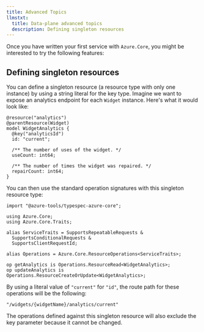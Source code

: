 ```yaml
---
title: Advanced Topics
llmstxt:
  title: Data-plane advanced topics
  description: Defining singleton resources
---
```


Once you have written your first service with `Azure.Core`, you might be interested to try the following features:

## Defining singleton resources

You can define a singleton resource (a resource type with only one instance) by using a string literal for the key type. Imagine we want to expose an analytics endpoint for each `Widget` instance. Here's what it would look like:

```typespec
@resource("analytics")
@parentResource(Widget)
model WidgetAnalytics {
  @key("analyticsId")
  id: "current";

  /** The number of uses of the widget. */
  useCount: int64;

  /** The number of times the widget was repaired. */
  repairCount: int64;
}
```

You can then use the standard operation signatures with this singleton resource type:

```typespec
import "@azure-tools/typespec-azure-core";

using Azure.Core;
using Azure.Core.Traits;

alias ServiceTraits = SupportsRepeatableRequests &
  SupportsConditionalRequests &
  SupportsClientRequestId;

alias Operations = Azure.Core.ResourceOperations<ServiceTraits>;

op getAnalytics is Operations.ResourceRead<WidgetAnalytics>;
op updateAnalytics is Operations.ResourceCreateOrUpdate<WidgetAnalytics>;
```

By using a literal value of `"current"` for `"id"`, the route path for these operations will be the following:

```
"/widgets/{widgetName}/analytics/current"
```

The operations defined against this singleton resource will also exclude the key parameter because it cannot be changed.
